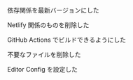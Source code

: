 依存関係を最新バージョンにした

Netlify 関係のものを削除した

GitHub Actions でビルドできるようにした

不要なファイルを削除した

Editor Config を設定した
